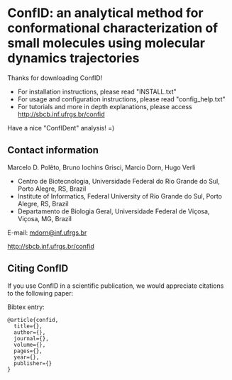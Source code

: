 # ConfID: an analytical method for conformational characterization of small molecules using molecular dynamics trajectories

Thanks for downloading ConfID!

- For installation instructions, please read "INSTALL.txt"
- For usage and configuration instructions, please read "config_help.txt"
- For tutorials and more in depth explanations, please access http://sbcb.inf.ufrgs.br/confid

Have a nice "ConfIDent" analysis! =)

## Contact information

Marcelo D. Polêto, Bruno Iochins Grisci, Marcio Dorn, Hugo Verli

- Centro de Biotecnologia, Universidade Federal do Rio Grande do Sul, Porto Alegre, RS, Brazil
- Institute of Informatics, Federal University of Rio Grande do Sul, Porto Alegre, RS, Brazil
- Departamento de Biologia Geral, Universidade Federal de Viçosa, Viçosa, MG, Brazil

E-mail: mdorn@inf.ufrgs.br

http://sbcb.inf.ufrgs.br/confid

## Citing ConfID

If you use ConfID in a scientific publication, we would appreciate citations to the following paper:


Bibtex entry:
```
@article{confid,
  title={},
  author={},
  journal={},
  volume={},
  pages={},
  year={},
  publisher={}
}
